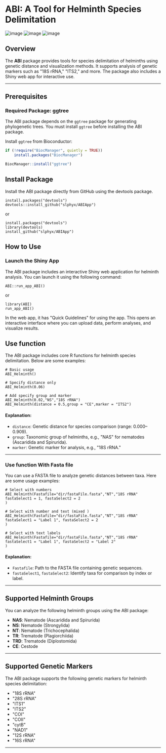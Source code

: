 # ABI: A Tool for Helminth Species Delimitation

![image](https://img.shields.io/badge/Code-R-blue)
![image](https://img.shields.io/badge/Package-R-blue)
![image](https://img.shields.io/badge/ABI-V%200.4-blue)

## Overview

The **ABI** package provides tools for species delimitation of helminths using genetic distance and visualization methods. It supports analysis of genetic markers such as "18S rRNA," "ITS2," and more. The package also includes a Shiny web app for interactive use.

---

## Prerequisites

### Required Package: **ggtree**

The ABI package depends on the `ggtree` package for generating phylogenetic trees. You must install `ggtree` before installing the ABI package.

Install `ggtree` from Bioconductor:

```r
if (!require("BiocManager", quietly = TRUE))
    install.packages("BiocManager")

BiocManager::install("ggtree")
```

## Install Package
Install the ABI package directly from GitHub using the devtools package.

```{r}
install.packages("devtools")
devtools::install_github("slphyx/ABIApp")
```

or

```{r}
install.packages("devtools")
library(devtools)
install_github("slphyx/ABIApp")
```


## How to Use
### Launch the Shiny App
The ABI package includes an interactive Shiny web application for helminth analysis. You can launch it using the following command:
```{r}
ABI::run_app_ABI()
```

or

```{r}
library(ABI)
run_app_ABI()
```
In the web app, it has "Quick Guidelines" for using the app.
This opens an interactive interface where you can upload data, perform analyses, and visualize results.

## Use function 

The ABI package includes core R functions for helminth species delimitation. Below are some examples:
```{r}
# Basic usage
ABI_Helminth()

# Specify distance only
ABI_Helminth(0.06)

# Add specify group and marker
ABI_Helminth(0.02,"NS","18S rRNA")
ABI_Helminth(distance = 0.5,group = "CE",marker = "ITS2")

```
#### Explanation:
- `distance`: Genetic distance for species comparison (range: 0.000–0.909).  
- `group`: Taxonomic group of helminths, e.g., "NAS" for nematodes (Ascaridida and Spirurida).  
- `marker`: Genetic marker for analysis, e.g., "18S rRNA."  

---

### Use function With Fasta file

You can use a FASTA file to analyze genetic distances between taxa. Here are some usage examples:
```{r}
# Select with numbers
ABI_Helminth(Fastafile="dir/fastaFile.fasta","NT","18S rRNA"
fastaSelect1 = 1, fastaSelect2 = 2
)

# Select with number and text (mixed )
ABI_Helminth(Fastafile="dir/fastaFile.fasta","NT","18S rRNA"
fastaSelect1 = "Label 1", fastaSelect2 = 2
)

# Select with text labels
ABI_Helminth(Fastafile="dir/fastaFile.fasta","NT","18S rRNA"
fastaSelect1 = "Label 1", fastaSelect2 = "Label 2"
)
```

#### Explanation:
- `Fastafile`: Path to the FASTA file containing genetic sequences.  
- `fastaSelect1`, `fastaSelect2`: Identify taxa for comparison by index or label.  

---

## Supported Helminth Groups

You can analyze the following helminth groups using the ABI package:

- **NAS**: Nematode (Ascaridida and Spirurida)  
- **NS**: Nematode (Strongylida)  
- **NT**: Nematode (Trichocephalida)  
- **TR**: Trematode (Plagiorchiida)  
- **TRD**: Trematode (Diplostomida)  
- **CE**: Cestode
  
---
## Supported Genetic Markers

The ABI package supports the following genetic markers for helminth species delimitation:  

- "18S rRNA"  
- "28S rRNA"  
- "ITS1"  
- "ITS2"  
- "COI"  
- "COII"  
- "cytB"  
- "NAD1"  
- "12S rRNA"  
- "16S rRNA"  

---

